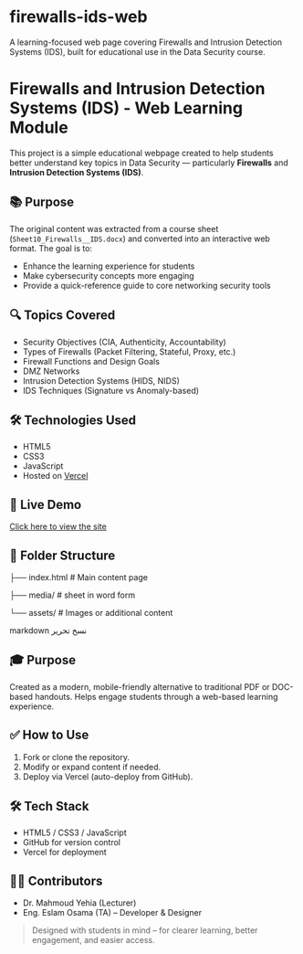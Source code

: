 # firewalls-ids-web
A learning-focused web page covering Firewalls and Intrusion Detection Systems (IDS), built for educational use in the Data Security course.

# Firewalls and Intrusion Detection Systems (IDS) - Web Learning Module

This project is a simple educational webpage created to help students better understand key topics in Data Security — particularly **Firewalls** and **Intrusion Detection Systems (IDS)**.

## 📚 Purpose

The original content was extracted from a course sheet (`Sheet10_Firewalls__IDS.docx`) and converted into an interactive web format. The goal is to:

- Enhance the learning experience for students
- Make cybersecurity concepts more engaging
- Provide a quick-reference guide to core networking security tools

## 🔍 Topics Covered

- Security Objectives (CIA, Authenticity, Accountability)
- Types of Firewalls (Packet Filtering, Stateful, Proxy, etc.)
- Firewall Functions and Design Goals
- DMZ Networks
- Intrusion Detection Systems (HIDS, NIDS)
- IDS Techniques (Signature vs Anomaly-based)

## 🛠️ Technologies Used

- HTML5
- CSS3
- JavaScript
- Hosted on [Vercel](https://vercel.com)

## 🚀 Live Demo

[Click here to view the site]([https://your-vercel-url.vercel.app](https://firewalls-ids-web.vercel.app/))

## 📁 Folder Structure

├── index.html # Main content page

├── media/ # sheet in word form

└── assets/ # Images or additional content

markdown
نسخ
تحرير

## 🎓 Purpose

Created as a modern, mobile-friendly alternative to traditional PDF or DOC-based handouts. Helps engage students through a web-based learning experience.

## ✅ How to Use

1. Fork or clone the repository.
2. Modify or expand content if needed.
3. Deploy via Vercel (auto-deploy from GitHub).

## 🛠️ Tech Stack

- HTML5 / CSS3 / JavaScript
- GitHub for version control
- Vercel for deployment

## 👨‍🏫 Contributors

- Dr. Mahmoud Yehia (Lecturer)
- Eng. Eslam Osama (TA) – Developer & Designer

> Designed with students in mind – for clearer learning, better engagement, and easier access.


